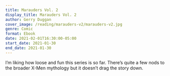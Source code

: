 ```yaml
---
title: Marauders Vol. 2
display_title: Marauders Vol. 2
author: Gerry Duggan
cover_image: /reading/marauders-v2/marauders-v2.jpg
genre: Comic 
format: Ebook
date: 2021-02-01T16:30:00-05:00
start_date: 2021-01-30
end_date: 2021-01-30
---
```


I’m liking how loose and fun this series is so far. There’s quite a few nods to the broader X-Men mythology but it doesn’t drag the story down.